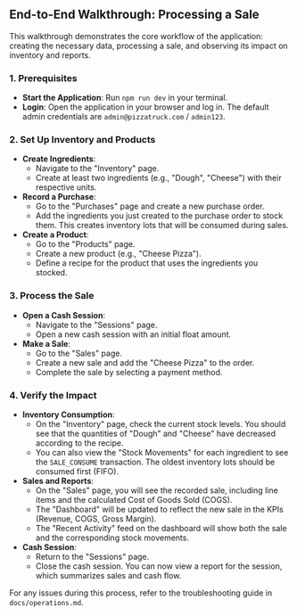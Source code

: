 ## End-to-End Walkthrough: Processing a Sale

This walkthrough demonstrates the core workflow of the application: creating the necessary data, processing a sale, and observing its impact on inventory and reports.

### 1. Prerequisites
- **Start the Application**: Run `npm run dev` in your terminal.
- **Login**: Open the application in your browser and log in. The default admin credentials are `admin@pizzatruck.com` / `admin123`.

### 2. Set Up Inventory and Products
- **Create Ingredients**:
  - Navigate to the "Inventory" page.
  - Create at least two ingredients (e.g., "Dough", "Cheese") with their respective units.
- **Record a Purchase**:
  - Go to the "Purchases" page and create a new purchase order.
  - Add the ingredients you just created to the purchase order to stock them. This creates inventory lots that will be consumed during sales.
- **Create a Product**:
  - Go to the "Products" page.
  - Create a new product (e.g., "Cheese Pizza").
  - Define a recipe for the product that uses the ingredients you stocked.

### 3. Process the Sale
- **Open a Cash Session**:
  - Navigate to the "Sessions" page.
  - Open a new cash session with an initial float amount.
- **Make a Sale**:
  - Go to the "Sales" page.
  - Create a new sale and add the "Cheese Pizza" to the order.
  - Complete the sale by selecting a payment method.

### 4. Verify the Impact
- **Inventory Consumption**:
  - On the "Inventory" page, check the current stock levels. You should see that the quantities of "Dough" and "Cheese" have decreased according to the recipe.
  - You can also view the "Stock Movements" for each ingredient to see the `SALE_CONSUME` transaction. The oldest inventory lots should be consumed first (FIFO).
- **Sales and Reports**:
  - On the "Sales" page, you will see the recorded sale, including line items and the calculated Cost of Goods Sold (COGS).
  - The "Dashboard" will be updated to reflect the new sale in the KPIs (Revenue, COGS, Gross Margin).
  - The "Recent Activity" feed on the dashboard will show both the sale and the corresponding stock movements.
- **Cash Session**:
  - Return to the "Sessions" page.
  - Close the cash session. You can now view a report for the session, which summarizes sales and cash flow.

For any issues during this process, refer to the troubleshooting guide in `docs/operations.md`.


